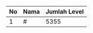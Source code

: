 | No | Nama            | Jumlah Level |
|----|-----------------|--------------|
| 1  | #    |    5355        |
